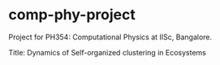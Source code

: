 # comp-phy-project
 Project for PH354: Computational Physics at IISc, Bangalore.
 
 Title: Dynamics of Self-organized clustering in Ecosystems

